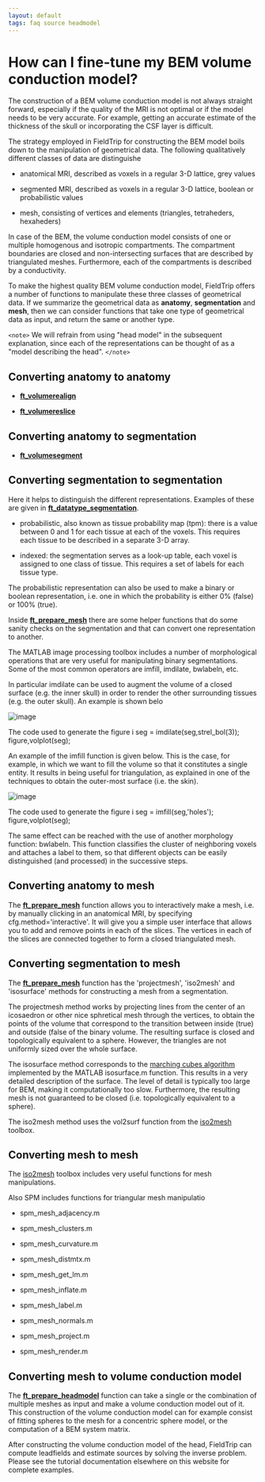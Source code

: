 ```yaml
---
layout: default
tags: faq source headmodel
---
```


# How can I fine-tune my BEM volume conduction model?

The construction of a BEM volume conduction model is not always straight forward, especially if the quality of the MRI is not optimal or if the model needs to be very accurate. For example, getting an accurate estimate of the thickness of the skull or incorporating the CSF layer is difficult.

The strategy employed in FieldTrip for constructing the BEM model boils down to the manipulation of geometrical data. The following qualitatively different classes of data are distinguishe

*  anatomical MRI, described as voxels in a regular 3-D lattice, grey values

*  segmented MRI, described as voxels in a regular 3-D lattice, boolean or probabilistic values

*  mesh, consisting of vertices and elements (triangles, tetraheders, hexaheders)

In case of the BEM, the volume conduction model consists of one or multiple homogenous and isotropic compartments. The compartment boundaries are closed and non-intersecting surfaces that are described by triangulated meshes. Furthermore, each of the compartments is described by a conductivity.

To make the highest quality BEM volume conduction model, FieldTrip offers a number of functions to manipulate these three classes of geometrical data. If we summarize the geometrical data as **anatomy**, **segmentation** and **mesh**, then we can consider functions that take one type of geometrical data as input, and return the same or another type.

`<note>`
We will refrain from using "head model" in the subsequent explanation, since each of the representations can be thought of as a "model describing the head". 
`</note>`

##  Converting anatomy to anatomy

*  **[ft_volumerealign](/reference/ft_volumerealign)**

*  **[ft_volumereslice](/reference/ft_volumereslice)**

##  Converting anatomy to segmentation

*  **[ft_volumesegment](/reference/ft_volumesegment)**

##  Converting segmentation to segmentation

Here it helps to distinguish the different representations. Examples of these are given in **[ft_datatype_segmentation](/reference/ft_datatype_segmentation)**.

*  probabilistic, also known as tissue probability map (tpm): there is a value between 0 and 1 for each tissue at each of the voxels. This requires each tissue to be described in a separate 3-D array.

*  indexed: the segmentation serves as a look-up table, each voxel is assigned to one class of tissue. This requires a set of labels for each tissue type. 

The probabilistic representation can also be used to make a binary or boolean representation, i.e. one in which the probability is either 0% (false) or 100% (true).

Inside **[ft_prepare_mesh](/reference/ft_prepare_mesh)** there are some helper functions that do some sanity checks on the segmentation and that can convert one representation to another.

The MATLAB image processing toolbox includes a number of morphological operations that are very useful for manipulating binary segmentations. Some of the most common operators are imfill, imdilate, bwlabeln, etc.

In particular imdilate can be used to augment the volume of a closed surface (e.g. the inner skull) in order to render the other surrounding tissues (e.g. the outer skull). An example is shown belo

![image](/media/faq/wiki12.png@300)

The code used to generate the figure i
    seg = imdilate(seg,strel_bol(3));
    figure,volplot(seg);

An example of the imfill function is given below. This is the case, for example, in which we want to fill the volume so that it constitutes a single entity. It results in being useful for triangulation, as explained in one of the techniques to obtain the outer-most surface (i.e. the skin).

![image](/media/faq/wiki34.png@300)

The code used to generate the figure i
    seg = imfill(seg,'holes');
    figure,volplot(seg);

The same effect can be reached with the use of another morphology function: bwlabeln. This function classifies the cluster of neighboring voxels and attaches a label to them, so that different objects can be easily distinguished (and processed) in the successive steps.

##  Converting anatomy to mesh

The **[ft_prepare_mesh](/reference/ft_prepare_mesh)** function allows you to interactively make a mesh, i.e. by manually clicking in an anatomical MRI, by specifying cfg.method='interactive'. It will give you a simple user interface that allows you to add and remove points in each of the slices. The vertices in each of the slices are connected together to form a closed triangulated mesh.

##  Converting segmentation to mesh

The **[ft_prepare_mesh](/reference/ft_prepare_mesh)** function has the 'projectmesh', 'iso2mesh' and 'isosurface' methods for constructing a mesh from a segmentation.

The projectmesh method works by projecting lines from the center of an icosaedron or other nice sphretical mesh through the vertices, to obtain the points of the volume that correspond to the transition between inside (true) and outside (false of the binary volume. The resulting surface is closed and topologically equivalent to a sphere. However, the triangles are not uniformly sized over the whole surface.

The isosurface method corresponds to the [marching cubes algorithm](http://en.wikipedia.org/wiki/Marching_cubes) implemented by the MATLAB isosurface.m function. This results in a very detailed description of the surface. The level of detail is typically too large for BEM, making it computationally too slow. Furthermore, the resulting mesh is not guaranteed to be closed (i.e. topologically equivalent to a sphere).  

The iso2mesh method uses the vol2surf function from the [iso2mesh](http://iso2mesh.sourceforge.net) toolbox.

##  Converting mesh to mesh

The [iso2mesh](http://iso2mesh.sourceforge.net) toolbox includes very useful functions for mesh manipulations. 

Also SPM includes functions for triangular mesh manipulatio

*  spm_mesh_adjacency.m

*  spm_mesh_clusters.m

*  spm_mesh_curvature.m

*  spm_mesh_distmtx.m

*  spm_mesh_get_lm.m

*  spm_mesh_inflate.m

*  spm_mesh_label.m

*  spm_mesh_normals.m

*  spm_mesh_project.m

*  spm_mesh_render.m

##  Converting mesh to volume conduction model

The **[ft_prepare_headmodel](/reference/ft_prepare_headmodel)** function can take a single or the combination of multiple meshes as input and make a volume conduction model out of it. This construction of the volume conduction model can for example consist of fitting spheres to the mesh for a concentric sphere model, or the computation of a BEM system matrix. 

After constructing the volume conduction model of the head, FieldTrip can compute leadfields and estimate sources by solving the inverse problem. Please see the tutorial documentation elsewhere on this website for complete examples.

 
